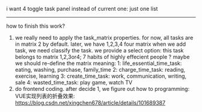 i want 4 toggle task panel
instead of current one: just one list

---

how to finish this work?

1. we really need to apply the task_matrix properties. for now, all tasks are in matrix 2 by default.
    later, we have 1,2,3,4 four matrix
    when we add task, we need classify the task. 
    we provide a select option: this task belongs to matrix 1,2,3or4; 7 habits of highly effecient people
    ?   maybe we should re-define the matrix meaning: 
            1: life_essential_time_task: eating, washing, purchase, family_time
            2: charge_time_task: reading, exercise, learning
            3: create_time_task: work, communication, writing, sale
            4: wasted_time_task: play game, watch TV
2. do frontend coding.
    after decide 1, we figure out how to programming:
        VUE实现列表的折叠效果: 
            https://blog.csdn.net/xingchen678/article/details/101689387
 

